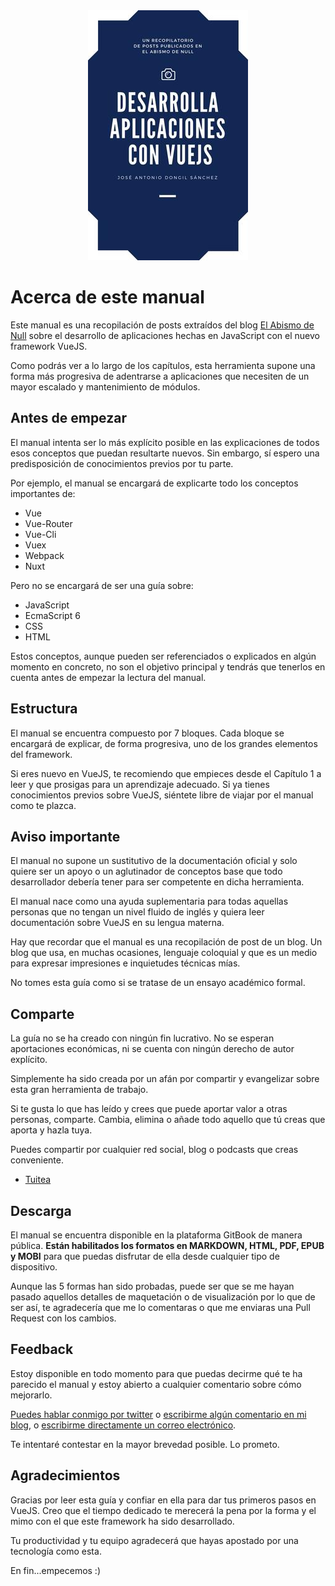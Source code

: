 <div style="text-align:center">
    <img src ="cover_small.jpg" alt="cover" />
</div>

# Acerca de este manual

Este manual es una recopilación de posts extraídos del blog [El Abismo de Null](https://elabismodenull.wordpress.com/tag/vuejs/) sobre el desarrollo de aplicaciones hechas en JavaScript con el nuevo framework VueJS.

Como podrás ver a lo largo de los capítulos, esta herramienta supone una forma más progresiva de adentrarse a aplicaciones que necesiten de un mayor escalado y mantenimiento de módulos.

## Antes de empezar

El manual intenta ser lo más explícito posible en las explicaciones de todos esos conceptos que puedan resultarte nuevos. Sin embargo, sí espero una predisposición de conocimientos previos por tu parte.

Por ejemplo, el manual se encargará de explicarte todo los conceptos importantes de:

* Vue
* Vue-Router
* Vue-Cli
* Vuex
* Webpack
* Nuxt

Pero no se encargará de ser una guía sobre:

* JavaScript
* EcmaScript 6
* CSS
* HTML

Estos conceptos, aunque pueden ser referenciados o explicados en algún momento en concreto, no son el objetivo principal y tendrás que tenerlos en cuenta antes de empezar la lectura del manual.

## Estructura

El manual se encuentra compuesto por 7 bloques. Cada bloque se encargará de explicar, de forma progresiva, uno de los grandes elementos del framework.

Si eres nuevo en VueJS, te recomiendo que empieces desde el Capítulo 1 a leer y que prosigas para un aprendizaje adecuado. Si ya tienes conocimientos previos sobre VueJS, siéntete libre de viajar por el manual como te plazca.

## Aviso importante

El manual no supone un sustitutivo de la documentación oficial y solo quiere ser un apoyo o un aglutinador de conceptos base que todo desarrollador debería tener para ser competente en dicha herramienta.

El manual nace como una ayuda suplementaria para todas aquellas personas que no tengan un nivel fluido de inglés y quiera leer documentación sobre VueJS en su lengua materna.

Hay que recordar que el manual es una recopilación de post de un blog. Un blog que usa, en muchas ocasiones, lenguaje coloquial y que es un medio para expresar impresiones e inquietudes técnicas mías.

No tomes esta guía como si se tratase de un ensayo académico formal.

## Comparte

La guía no se ha creado con ningún fin lucrativo. No se esperan aportaciones económicas, ni se cuenta con ningún derecho de autor explícito.

Simplemente ha sido creada por un afán por compartir y evangelizar sobre esta gran herramienta de trabajo.

Si te gusta lo que has leído y crees que puede aportar valor a otras personas, comparte. Cambia, elimina o añade todo aquello que tú creas que aporta y hazla tuya.

Puedes compartir por cualquier red social, blog o podcasts que creas conveniente.

* [Tuitea](https://twitter.com/intent/tweet?text=Acabo%20de%20descubrir%20el%20manual%20%27Desarrolla%20aplicaciones%20con%20VueJS%27%20de%20@jdonsan%20en%20https://www.gitbook.com/book/jdonsan/desarrolla-aplicaciones-con-vuejs/details)

## Descarga

El manual se encuentra disponible en la plataforma GitBook de manera pública. **Están habilitados los formatos en MARKDOWN, HTML, PDF, EPUB y MOBI** para que puedas disfrutar de ella desde cualquier tipo de dispositivo.

Aunque las 5 formas han sido probadas, puede ser que se me hayan pasado aquellos detalles de maquetación o de visualización por lo que de ser así, te agradecería que me lo comentaras o que me enviaras una Pull Request con los cambios.

## Feedback

Estoy disponible en todo momento para que puedas decirme qué te ha parecido el manual y estoy abierto a cualquier comentario sobre cómo mejorarlo.

[Puedes hablar conmigo por twitter](https://twitter.com/jdonsan) o [escribirme algún comentario en mi blog](https://elabismodenull.wordpress.com/tag/vuejs/), o [escribirme directamente un correo electrónico](jose.dongil@gmail.com).

Te intentaré contestar en la mayor brevedad posible. Lo prometo.

## Agradecimientos

Gracias por leer esta guía y confiar en ella para dar tus primeros pasos en VueJS. Creo que el tiempo dedicado te merecerá la pena por la forma y el mimo con el que este framework ha sido desarrollado.

Tu productividad y tu equipo agradecerá que hayas apostado por una tecnología como esta.

En fin...empecemos :\)

